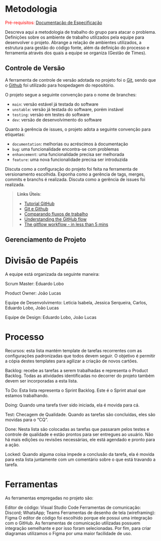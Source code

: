 
# Metodologia

<span style="color:red">Pré-requisitos: <a href="2-Especificação do Projeto.md"> Documentação de Especificação</a></span>

Descreva aqui a metodologia de trabalho do grupo para atacar o problema. Definições sobre os ambiente de trabalho utilizados pela  equipe para desenvolver o projeto. Abrange a relação de ambientes utilizados, a estrutura para gestão do código fonte, além da definição do processo e ferramenta através dos quais a equipe se organiza (Gestão de Times).

## Controle de Versão

A ferramenta de controle de versão adotada no projeto foi o
[Git](https://git-scm.com/), sendo que o [Github](https://github.com)
foi utilizado para hospedagem do repositório.

O projeto segue a seguinte convenção para o nome de branches:

- `main`: versão estável já testada do software
- `unstable`: versão já testada do software, porém instável
- `testing`: versão em testes do software
- `dev`: versão de desenvolvimento do software

Quanto à gerência de issues, o projeto adota a seguinte convenção para
etiquetas:

- `documentation`: melhorias ou acréscimos à documentação
- `bug`: uma funcionalidade encontra-se com problemas
- `enhancement`: uma funcionalidade precisa ser melhorada
- `feature`: uma nova funcionalidade precisa ser introduzida

Discuta como a configuração do projeto foi feita na ferramenta de versionamento escolhida. Exponha como a gerência de tags, merges, commits e branchs é realizada. Discuta como a gerência de issues foi realizada.

> **Links Úteis**:
> - [Tutorial GitHub](https://guides.github.com/activities/hello-world/)
> - [Git e Github](https://www.youtube.com/playlist?list=PLHz_AreHm4dm7ZULPAmadvNhH6vk9oNZA)
>  - [Comparando fluxos de trabalho](https://www.atlassian.com/br/git/tutorials/comparing-workflows)
> - [Understanding the GitHub flow](https://guides.github.com/introduction/flow/)
> - [The gitflow workflow - in less than 5 mins](https://www.youtube.com/watch?v=1SXpE08hvGs)

## Gerenciamento de Projeto

# Divisão de Papéis

A equipe está organizada da seguinte maneira:

Scrum Master: Eduardo Lobo

Product Owner: João Lucas

Equipe de Desenvolvimento: Leticia Isabela, Jessica Serqueira, Carlos, Eduardo Lobo, João Lucas

Equipe de Design: Eduardo Lobo, João Lucas

# Processo
Recursos: esta lista mantém template de tarefas recorrentes com as configurações padronizadas que todos devem seguir. O objetivo é permitir a cópia destes templates para agilizar a criação de novos cartões.

Backlog: recebe as tarefas a serem trabalhadas e representa o Product Backlog. Todas as atividades identificadas no decorrer do projeto também devem ser incorporadas a esta lista.

To Do: Esta lista representa o Sprint Backlog. Este é o Sprint atual que estamos trabalhando.

Doing: Quando uma tarefa tiver sido iniciada, ela é movida para cá.

Test: Checagem de Qualidade. Quando as tarefas são concluídas, eles são movidas para o “CQ”. 

Done: Nesta lista são colocadas as tarefas que passaram pelos testes e controle de qualidade e estão prontos para ser entregues ao usuário. Não há mais edições ou revisões necessárias, ele está agendado e pronto para a ação.

Locked: Quando alguma coisa impede a conclusão da tarefa, ela é movida para esta lista juntamente com um comentário sobre o que está travando a tarefa.

# Ferramentas
As ferramentas empregadas no projeto são:

Editor de código: Visual Studio Code
Ferramentas de comunicação: Discord; WhatsApp; Teams
Ferramentas de desenho de tela (wireframing): Figma
O editor de código foi escolhido porque ele possui uma integração com o GitHub. As ferramentas de comunicação utilizadas possuem integração semelhante e por isso foram selecionadas. Por fim, para criar diagramas utilizamos o Figma por uma maior facilidade de uso.
